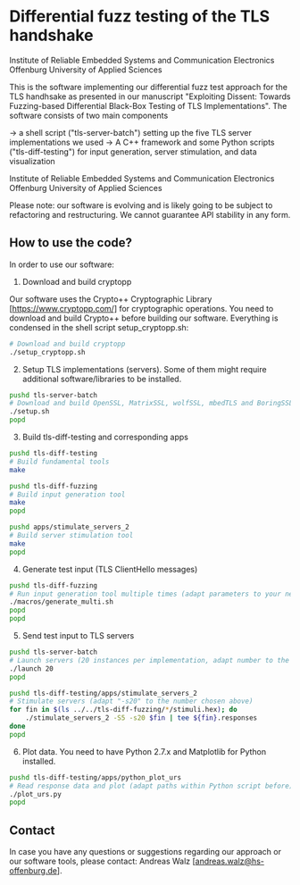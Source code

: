 # Differential fuzz testing of the TLS handshake


 
Institute of Reliable Embedded Systems and Communication Electronics
Offenburg University of Applied Sciences



This is the software implementing our differential fuzz test approach for the TLS handhsake as presented in our manuscript "Exploiting Dissent: Towards Fuzzing-based Differential Black-Box Testing of TLS Implementations". The software consists of two main components

-> a shell script ("tls-server-batch") setting up the five TLS server implementations
   we used
-> A C++ framework and some Python scripts ("tls-diff-testing") for input generation,
   server stimulation, and data visualization


Institute of Reliable Embedded Systems and Communication Electronics
Offenburg University of Applied Sciences

Please note: our software is evolving and is likely going to be subject to refactoring and restructuring. We cannot guarantee API stability in any form.


## How to use the code?


In order to use our software:

1. Download and build cryptopp

Our software uses the Crypto++ Cryptographic Library [https://www.cryptopp.com/] for cryptographic operations. You need to download and build Crypto++ before building our software. Everything is condensed in the shell script setup_cryptopp.sh:

```bash
# Download and build cryptopp
./setup_cryptopp.sh
```

2. Setup TLS implementations (servers). Some of them might require additional software/libraries to be installed.

```bash
pushd tls-server-batch
# Download and build OpenSSL, MatrixSSL, wolfSSL, mbedTLS and BoringSSL
./setup.sh
popd
```

3. Build tls-diff-testing and corresponding apps

```bash
pushd tls-diff-testing
# Build fundamental tools
make
```

```bash
pushd tls-diff-fuzzing
# Build input generation tool
make
popd
```

```bash
pushd apps/stimulate_servers_2
# Build server stimulation tool
make
popd
```

4. Generate test input (TLS ClientHello messages)

```bash
pushd tls-diff-fuzzing
# Run input generation tool multiple times (adapt parameters to your needs within shell script)
./macros/generate_multi.sh
popd
popd
```

5. Send test input to TLS servers

```bash
pushd tls-server-batch
# Launch servers (20 instances per implementation, adapt number to the performance of your machine)
./launch 20
popd

pushd tls-diff-testing/apps/stimulate_servers_2
# Stimulate servers (adapt "-s20" to the number chosen above)
for fin in $(ls ../../tls-diff-fuzzing/*/stimuli.hex); do
    ./stimulate_servers_2 -S5 -s20 $fin | tee ${fin}.responses
done
popd
```

6. Plot data. You need to have Python 2.7.x and Matplotlib for Python installed.

```bash
pushd tls-diff-testing/apps/python_plot_urs
# Read response data and plot (adapt paths within Python script before)
./plot_urs.py
popd
```


## Contact

In case you have any questions or suggestions regarding our approach or our software tools, please contact: Andreas Walz [andreas.walz@hs-offenburg.de].




    


    


